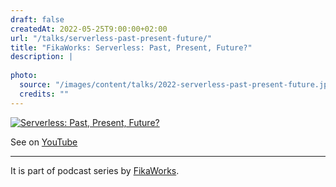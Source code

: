 ```yaml
---
draft: false
createdAt: 2022-05-25T9:00:00+02:00
url: "/talks/serverless-past-present-future/"
title: "FikaWorks: Serverless: Past, Present, Future?"
description: |
  
photo:
  source: "/images/content/talks/2022-serverless-past-present-future.jpg"
  credits: ""
---
```


[![Serverless: Past, Present, Future?](/images/content/talks/2022-serverless-past-present-future.jpg)](https://youtu.be/9-c13FGZIeQ)

See on [YouTube](https://youtu.be/9-c13FGZIeQ)

---

It is part of podcast series by [FikaWorks](https://fika.works/).
